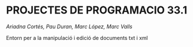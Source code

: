 # PROJECTES DE PROGRAMACIO 33.1 

*Ariadna Cortés, Pau Duran, Marc López, Marc Valls*

Entorn per a la manipulació i edició de documents txt i xml


